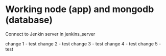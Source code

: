 # Working node (app) and mongodb (database)

Connect to Jenkin server in jenkins_server

change 1 - test
change 2 - test
change 3 - test
change 4 - test
change 5 -test
